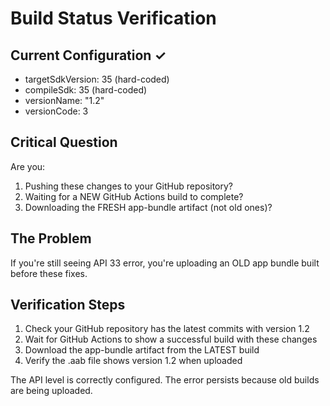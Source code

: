 # Build Status Verification

## Current Configuration ✓
- targetSdkVersion: 35 (hard-coded)
- compileSdk: 35 (hard-coded)
- versionName: "1.2"
- versionCode: 3

## Critical Question
Are you:
1. Pushing these changes to your GitHub repository?
2. Waiting for a NEW GitHub Actions build to complete?
3. Downloading the FRESH app-bundle artifact (not old ones)?

## The Problem
If you're still seeing API 33 error, you're uploading an OLD app bundle built before these fixes.

## Verification Steps
1. Check your GitHub repository has the latest commits with version 1.2
2. Wait for GitHub Actions to show a successful build with these changes
3. Download the app-bundle artifact from the LATEST build
4. Verify the .aab file shows version 1.2 when uploaded

The API level is correctly configured. The error persists because old builds are being uploaded.